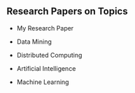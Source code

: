 ## Research Papers on Topics

* My Research Paper

* Data Mining

* Distributed Computing

* Artificial Intelligence

* Machine Learning
